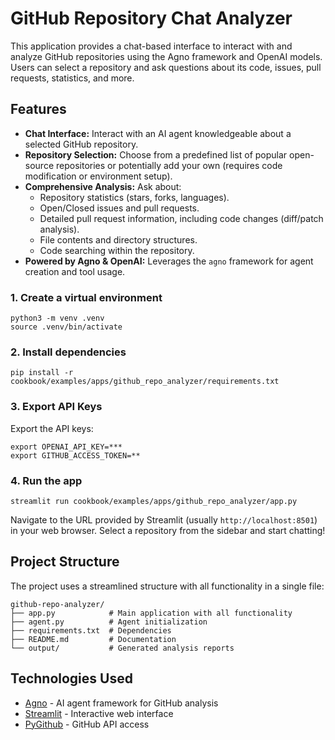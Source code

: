 # GitHub Repository Chat Analyzer

This application provides a chat-based interface to interact with and analyze GitHub repositories using the Agno framework and OpenAI models. Users can select a repository and ask questions about its code, issues, pull requests, statistics, and more.

## Features

- **Chat Interface:** Interact with an AI agent knowledgeable about a selected GitHub repository.
- **Repository Selection:** Choose from a predefined list of popular open-source repositories or potentially add your own (requires code modification or environment setup).
- **Comprehensive Analysis:** Ask about:
  - Repository statistics (stars, forks, languages).
  - Open/Closed issues and pull requests.
  - Detailed pull request information, including code changes (diff/patch analysis).
  - File contents and directory structures.
  - Code searching within the repository.
- **Powered by Agno & OpenAI:** Leverages the `agno` framework for agent creation and tool usage.

### 1. Create a virtual environment

```shell
python3 -m venv .venv
source .venv/bin/activate
```

### 2. Install dependencies

```shell
pip install -r cookbook/examples/apps/github_repo_analyzer/requirements.txt
```

### 3. Export API Keys

Export the API keys:

```shell
export OPENAI_API_KEY=***
export GITHUB_ACCESS_TOKEN=**
```

### 4. Run the app

```shell
streamlit run cookbook/examples/apps/github_repo_analyzer/app.py
```

Navigate to the URL provided by Streamlit (usually `http://localhost:8501`) in your web browser. Select a repository from the sidebar and start chatting!

## Project Structure

The project uses a streamlined structure with all functionality in a single file:

```
github-repo-analyzer/
├── app.py            # Main application with all functionality
├── agent.py          # Agent initialization
├── requirements.txt  # Dependencies
├── README.md         # Documentation
└── output/           # Generated analysis reports
```

## Technologies Used

- [Agno](https://docs.agno.com) - AI agent framework for GitHub analysis
- [Streamlit](https://streamlit.io/) - Interactive web interface
- [PyGithub](https://pygithub.readthedocs.io/) - GitHub API access
